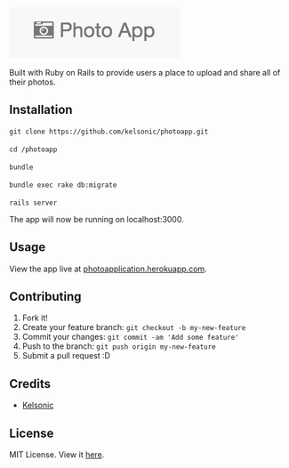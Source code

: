 ![Photo App](https://github.com/kelsonic/photoapp/blob/master/app/assets/images/readme-logo.png)

Built with Ruby on Rails to provide users a place to upload and share all of their photos.

## Installation

```
git clone https://github.com/kelsonic/photoapp.git

cd /photoapp

bundle

bundle exec rake db:migrate

rails server
```

The app will now be running on localhost:3000.

## Usage

View the app live at [photoapplication.herokuapp.com](http://photoapplication.herokuapp.com/).

## Contributing

1. Fork it!
2. Create your feature branch: `git checkout -b my-new-feature`
3. Commit your changes: `git commit -am 'Add some feature'`
4. Push to the branch: `git push origin my-new-feature`
5. Submit a pull request :D

## Credits

* [Kelsonic](https://github.com/kelsonic)

## License

MIT License. View it [here](https://github.com/kelsonic/photoapp/blob/master/LICENSE).